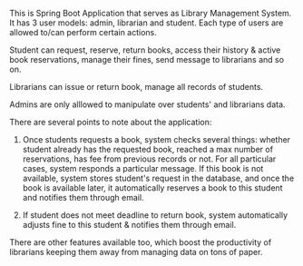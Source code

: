 This is Spring Boot Application that serves as Library Management System. It has 3 user models: admin, librarian and student. Each type of users are allowed to/can perform certain actions.

Student can request, reserve, return books, access their history & active book reservations, manage their fines, send message to librarians and so on.

Librarians can issue or return book, manage all records of students. 

Admins are only alllowed to manipulate over students' and librarians data.

There are several points to note about the application:

  1. Once students requests a book, system checks several things: whether student already has the requested book, reached a max number of reservations, has 
  fee from previous records or not. For all particular cases, system responds a particular message. If this book is not available, system stores student's 
  request in the database, and once the book is available later, it automatically reserves a book to this student and notifies them through email. 
  
  2. If student does not meet deadline to return book, system automatically adjusts fine to this student & notifies them through email.
 
There are other features available too, which boost the productivity of librarians keeping them away from managing data on tons of paper.

